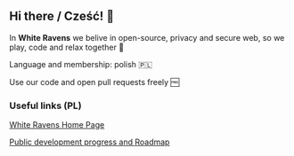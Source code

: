 ## Hi there / Cześć! 👋

<!--

**Here are some ideas to get you started:**

🙋‍♀️ A short introduction - what is your organization all about?
🌈 Contribution guidelines - how can the community get involved?
👩‍💻 Useful resources - where can the community find your docs? Is there anything else the community should know?
🍿 Fun facts - what does your team eat for breakfast?
🧙 Remember, you can do mighty things with the power of [Markdown](https://docs.github.com/github/writing-on-github/getting-started-with-writing-and-formatting-on-github/basic-writing-and-formatting-syntax)
-->
In **White Ravens** we belive in open-source, privacy and secure web, so we play, code and relax together 💪

Language and membership: polish 🇵🇱

Use our code and open pull requests freely 🆓

### Useful links (PL)

[White Ravens Home Page](https://whiteravens.net)

[Public development progress and Roadmap](https://dev.whiteravens.net/?controller=BoardViewController&action=readonly&token=d9ab6bf9453f039493a22fa541024695ed1b9061274eeadb0bc96e70533f)
